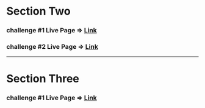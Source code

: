 # Section Two

### challenge #1 Live Page => [Link](https://section-two-challenge-one.netlify.app/)

### challenge #2 Live Page => [Link](https://section-two-challenge-two.netlify.app/)

---

# Section Three

### challenge #1 Live Page => [Link](https://section-three-challenge-one.netlify.app/)
